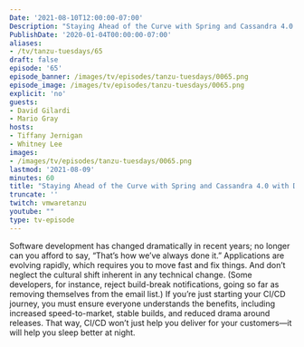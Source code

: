```yaml
---
Date: '2021-08-10T12:00:00-07:00'
Description: "Staying Ahead of the Curve with Spring and Cassandra 4.0 with David Gilardi and Mario Gray"
PublishDate: '2020-01-04T00:00:00-07:00'
aliases:
- /tv/tanzu-tuesdays/65
draft: false
episode: '65'
episode_banner: /images/tv/episodes/tanzu-tuesdays/0065.png
episode_image: /images/tv/episodes/tanzu-tuesdays/0065.png
explicit: 'no'
guests:
- David Gilardi
- Mario Gray
hosts:
- Tiffany Jernigan
- Whitney Lee
images:
- /images/tv/episodes/tanzu-tuesdays/0065.png
lastmod: '2021-08-09'
minutes: 60
title: "Staying Ahead of the Curve with Spring and Cassandra 4.0 with David Gilardi and Mario Gray"
truncate: ''
twitch: vmwaretanzu
youtube: ""
type: tv-episode
---
```


Software development has changed dramatically in recent years; no longer can you afford to say, “That’s how we’ve always done it.” Applications are evolving rapidly, which requires you to move fast and fix things. And don’t neglect the cultural shift inherent in any technical change. (Some developers, for instance, reject build-break notifications, going so far as removing themselves from the email list.) If you’re just starting your CI/CD journey, you must ensure everyone understands the benefits, including increased speed-to-market, stable builds, and reduced drama around releases. That way, CI/CD won’t just help you deliver for your customers—it will help you sleep better at night.